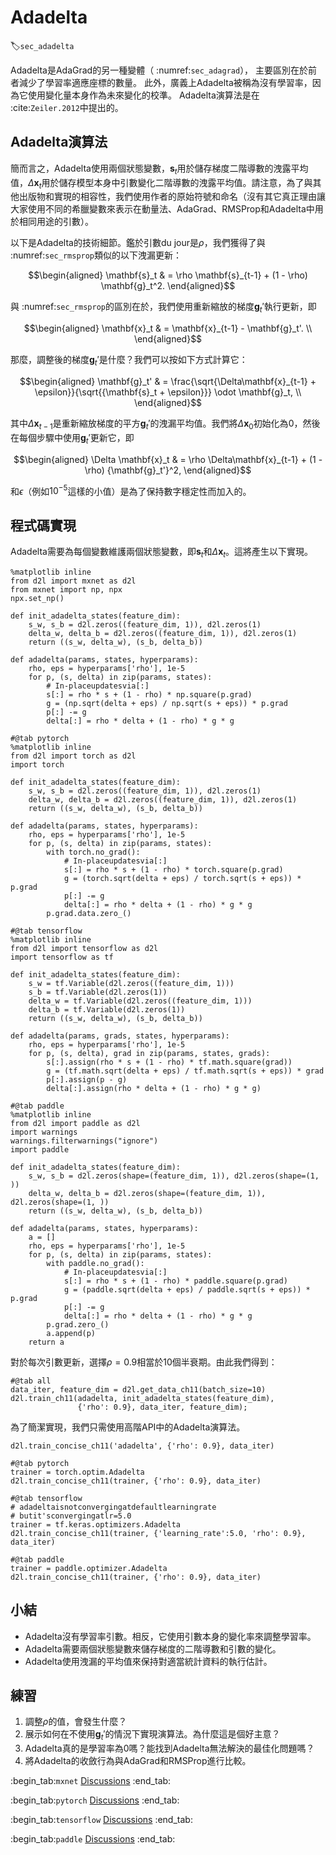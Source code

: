 # Adadelta
:label:`sec_adadelta`


Adadelta是AdaGrad的另一種變體（ :numref:`sec_adagrad`），
主要區別在於前者減少了學習率適應座標的數量。
此外，廣義上Adadelta被稱為沒有學習率，因為它使用變化量本身作為未來變化的校準。
Adadelta演算法是在 :cite:`Zeiler.2012`中提出的。

## Adadelta演算法

簡而言之，Adadelta使用兩個狀態變數，$\mathbf{s}_t$用於儲存梯度二階導數的洩露平均值，$\Delta\mathbf{x}_t$用於儲存模型本身中引數變化二階導數的洩露平均值。請注意，為了與其他出版物和實現的相容性，我們使用作者的原始符號和命名（沒有其它真正理由讓大家使用不同的希臘變數來表示在動量法、AdaGrad、RMSProp和Adadelta中用於相同用途的引數）。

以下是Adadelta的技術細節。鑑於引數du jour是$\rho$，我們獲得了與 :numref:`sec_rmsprop`類似的以下洩漏更新：

$$\begin{aligned}
    \mathbf{s}_t & = \rho \mathbf{s}_{t-1} + (1 - \rho) \mathbf{g}_t^2.
\end{aligned}$$

與 :numref:`sec_rmsprop`的區別在於，我們使用重新縮放的梯度$\mathbf{g}_t'$執行更新，即

$$\begin{aligned}
    \mathbf{x}_t  & = \mathbf{x}_{t-1} - \mathbf{g}_t'. \\
\end{aligned}$$

那麼，調整後的梯度$\mathbf{g}_t'$是什麼？我們可以按如下方式計算它：

$$\begin{aligned}
    \mathbf{g}_t' & = \frac{\sqrt{\Delta\mathbf{x}_{t-1} + \epsilon}}{\sqrt{{\mathbf{s}_t + \epsilon}}} \odot \mathbf{g}_t, \\
\end{aligned}$$

其中$\Delta \mathbf{x}_{t-1}$是重新縮放梯度的平方$\mathbf{g}_t'$的洩漏平均值。我們將$\Delta \mathbf{x}_{0}$初始化為$0$，然後在每個步驟中使用$\mathbf{g}_t'$更新它，即

$$\begin{aligned}
    \Delta \mathbf{x}_t & = \rho \Delta\mathbf{x}_{t-1} + (1 - \rho) {\mathbf{g}_t'}^2,
\end{aligned}$$

和$\epsilon$（例如$10^{-5}$這樣的小值）是為了保持數字穩定性而加入的。

## 程式碼實現

Adadelta需要為每個變數維護兩個狀態變數，即$\mathbf{s}_t$和$\Delta\mathbf{x}_t$。這將產生以下實現。

```{.python .input}
%matplotlib inline
from d2l import mxnet as d2l
from mxnet import np, npx
npx.set_np()

def init_adadelta_states(feature_dim):
    s_w, s_b = d2l.zeros((feature_dim, 1)), d2l.zeros(1)
    delta_w, delta_b = d2l.zeros((feature_dim, 1)), d2l.zeros(1)
    return ((s_w, delta_w), (s_b, delta_b))

def adadelta(params, states, hyperparams):
    rho, eps = hyperparams['rho'], 1e-5
    for p, (s, delta) in zip(params, states):
        # In-placeupdatesvia[:]
        s[:] = rho * s + (1 - rho) * np.square(p.grad)
        g = (np.sqrt(delta + eps) / np.sqrt(s + eps)) * p.grad
        p[:] -= g
        delta[:] = rho * delta + (1 - rho) * g * g
```

```{.python .input}
#@tab pytorch
%matplotlib inline
from d2l import torch as d2l
import torch

def init_adadelta_states(feature_dim):
    s_w, s_b = d2l.zeros((feature_dim, 1)), d2l.zeros(1)
    delta_w, delta_b = d2l.zeros((feature_dim, 1)), d2l.zeros(1)
    return ((s_w, delta_w), (s_b, delta_b))

def adadelta(params, states, hyperparams):
    rho, eps = hyperparams['rho'], 1e-5
    for p, (s, delta) in zip(params, states):
        with torch.no_grad():
            # In-placeupdatesvia[:]
            s[:] = rho * s + (1 - rho) * torch.square(p.grad)
            g = (torch.sqrt(delta + eps) / torch.sqrt(s + eps)) * p.grad
            p[:] -= g
            delta[:] = rho * delta + (1 - rho) * g * g
        p.grad.data.zero_()
```

```{.python .input}
#@tab tensorflow
%matplotlib inline
from d2l import tensorflow as d2l
import tensorflow as tf

def init_adadelta_states(feature_dim):
    s_w = tf.Variable(d2l.zeros((feature_dim, 1)))
    s_b = tf.Variable(d2l.zeros(1))
    delta_w = tf.Variable(d2l.zeros((feature_dim, 1)))
    delta_b = tf.Variable(d2l.zeros(1))
    return ((s_w, delta_w), (s_b, delta_b))

def adadelta(params, grads, states, hyperparams):
    rho, eps = hyperparams['rho'], 1e-5
    for p, (s, delta), grad in zip(params, states, grads):
        s[:].assign(rho * s + (1 - rho) * tf.math.square(grad))
        g = (tf.math.sqrt(delta + eps) / tf.math.sqrt(s + eps)) * grad
        p[:].assign(p - g)
        delta[:].assign(rho * delta + (1 - rho) * g * g)
```

```{.python .input}
#@tab paddle
%matplotlib inline
from d2l import paddle as d2l
import warnings
warnings.filterwarnings("ignore")
import paddle

def init_adadelta_states(feature_dim):
    s_w, s_b = d2l.zeros(shape=(feature_dim, 1)), d2l.zeros(shape=(1, )) 
    delta_w, delta_b = d2l.zeros(shape=(feature_dim, 1)), d2l.zeros(shape=(1, )) 
    return ((s_w, delta_w), (s_b, delta_b))

def adadelta(params, states, hyperparams):
    a = []
    rho, eps = hyperparams['rho'], 1e-5
    for p, (s, delta) in zip(params, states):
        with paddle.no_grad():
            # In-placeupdatesvia[:]
            s[:] = rho * s + (1 - rho) * paddle.square(p.grad)
            g = (paddle.sqrt(delta + eps) / paddle.sqrt(s + eps)) * p.grad
            p[:] -= g
            delta[:] = rho * delta + (1 - rho) * g * g
        p.grad.zero_()
        a.append(p)
    return a
```

對於每次引數更新，選擇$\rho = 0.9$相當於10個半衰期。由此我們得到：

```{.python .input}
#@tab all
data_iter, feature_dim = d2l.get_data_ch11(batch_size=10)
d2l.train_ch11(adadelta, init_adadelta_states(feature_dim),
               {'rho': 0.9}, data_iter, feature_dim);
```

為了簡潔實現，我們只需使用高階API中的Adadelta演算法。

```{.python .input}
d2l.train_concise_ch11('adadelta', {'rho': 0.9}, data_iter)
```

```{.python .input}
#@tab pytorch
trainer = torch.optim.Adadelta
d2l.train_concise_ch11(trainer, {'rho': 0.9}, data_iter)
```

```{.python .input}
#@tab tensorflow
# adadeltaisnotconvergingatdefaultlearningrate
# butit'sconvergingatlr=5.0
trainer = tf.keras.optimizers.Adadelta
d2l.train_concise_ch11(trainer, {'learning_rate':5.0, 'rho': 0.9}, data_iter)
```

```{.python .input}
#@tab paddle
trainer = paddle.optimizer.Adadelta
d2l.train_concise_ch11(trainer, {'rho': 0.9}, data_iter)
```

## 小結

* Adadelta沒有學習率引數。相反，它使用引數本身的變化率來調整學習率。
* Adadelta需要兩個狀態變數來儲存梯度的二階導數和引數的變化。
* Adadelta使用洩漏的平均值來保持對適當統計資料的執行估計。

## 練習

1. 調整$\rho$的值，會發生什麼？
1. 展示如何在不使用$\mathbf{g}_t'$的情況下實現演算法。為什麼這是個好主意？
1. Adadelta真的是學習率為0嗎？能找到Adadelta無法解決的最佳化問題嗎？
1. 將Adadelta的收斂行為與AdaGrad和RMSProp進行比較。

:begin_tab:`mxnet`
[Discussions](https://discuss.d2l.ai/t/5771)
:end_tab:

:begin_tab:`pytorch`
[Discussions](https://discuss.d2l.ai/t/5772)
:end_tab:

:begin_tab:`tensorflow`
[Discussions](https://discuss.d2l.ai/t/5773)
:end_tab:

:begin_tab:`paddle`
[Discussions](https://discuss.d2l.ai/t/11854)
:end_tab:
